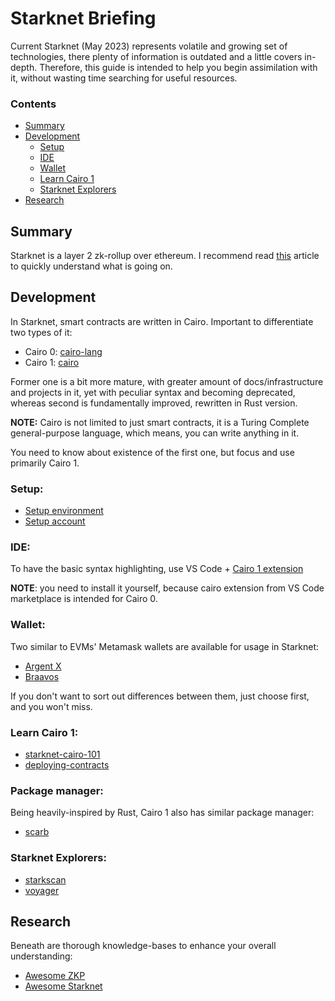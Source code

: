 # Starknet Briefing

Current Starknet (May 2023) represents volatile and growing set of technologies, 
there plenty of information is outdated and a little covers in-depth. 
Therefore, this guide is intended to help you begin assimilation with it, 
without wasting time searching for useful resources.

### Contents

- [Summary](#summary)
- [Development](#development)
    - [Setup](#setup)
    - [IDE](#ide)
    - [Wallet](#wallet)
    - [Learn Cairo 1](#learn-cairo-1)
    - [Starknet Explorers](#starknet-explorers)
- [Research](#research)

## Summary

Starknet is a layer 2 zk-rollup over ethereum.
I recommend read [this](https://david-barreto.com/starknets-architecture-review/)
article to quickly understand what is going on.

## Development

In Starknet, smart contracts are written in Cairo.
Important to differentiate two types of it:

* Cairo 0:  [cairo-lang](https://github.com/starkware-libs/cairo-lang)
* Cairo 1: [cairo](https://github.com/starkware-libs/cairo)

Former one is a bit more mature, with greater amount of docs/infrastructure and projects in it, 
yet with peculiar syntax and becoming deprecated, whereas second is fundamentally improved, rewritten in Rust version.

**NOTE:** Cairo is not limited to just smart contracts, it is a Turing Complete general-purpose language, which means, 
you can write anything in it.

You need to know about existence of the first one, but focus and use primarily Cairo 1.

### Setup:

* [Setup environment](https://docs.starknet.io/documentation/getting_started/environment_setup/)
* [Setup account](https://docs.starknet.io/documentation/getting_started/account_setup/)

### IDE:

To have the basic syntax highlighting, 
use VS Code + [Cairo 1 extension](https://github.com/starkware-libs/cairo/tree/main/vscode-cairo)

**NOTE**: you need to install it yourself, because cairo extension from VS Code marketplace is intended for Cairo 0.
 
### Wallet:

Two similar to EVMs' Metamask wallets are available for usage in Starknet:

* [Argent X](https://www.argent.xyz/argent-x/)
* [Braavos](https://braavos.app/)

If you don't want to sort out differences between them, just choose first, and you won't miss.

### Learn Cairo 1:

* [starknet-cairo-101](https://github.com/starknet-edu/starknet-cairo-101)
* [deploying-contracts](https://docs.starknet.io/documentation/getting_started/deploying_contracts/)

### Package manager:

Being heavily-inspired by Rust, Cairo 1 also has similar package manager:

* [scarb](https://docs.swmansion.com/scarb)

### Starknet Explorers:

* [starkscan](https://starkscan.co/)
* [voyager](https://voyager.online/)


## Research

Beneath are thorough knowledge-bases to enhance your overall understanding:

* [Awesome ZKP](https://github.com/matter-labs/awesome-zero-knowledge-proofs)
* [Awesome Starknet](https://github.com/gakonst/awesome-starknet)
